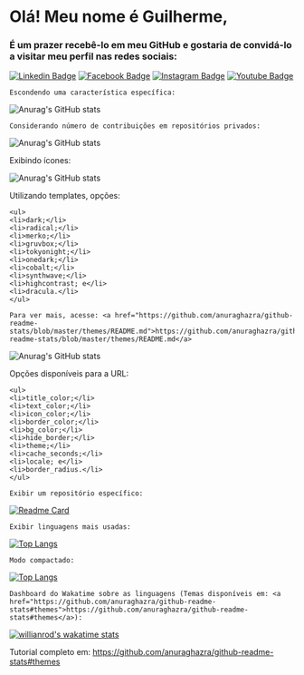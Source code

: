 # Olá! Meu nome é Guilherme,

<h3>É um prazer recebê-lo em meu GitHub e gostaria de convidá-lo a visitar meu perfil nas redes sociais:</h3>

[![Linkedin Badge](https://img.shields.io/badge/-LinkedIn-blue?style=flat-square&logo=Linkedin&logoColor=white&link=https://www.linkedin.com/in/guilherme-rocha-leite/)](https://www.linkedin.com/in/guilherme-rocha-leite/)  [![Facebook Badge](https://img.shields.io/badge/Facebook-1877F2?style=flat-square&logo=facebook&logoColor=white&link=https://www.facebook.com/guilherme.rochaleite.9/)](https://www.facebook.com/guilherme.rochaleite.9/)  [![Instagram Badge](https://img.shields.io/badge/Instagram-E4405F?style=flat-square&logo=instagram&logoColor=white&link=https://www.instagram.com/guilherme.dtna/)](https://www.instagram.com/guilherme.dtna/)  [![Youtube Badge](https://img.shields.io/badge/-YouTube-ff0000?style=flat-square&labelColor=ff0000&logo=youtube&logoColor=white&link=https://www.youtube.com/channel/UC28bAjWwKIosH8iZDhT1YEw)](https://www.youtube.com/channel/UC28bAjWwKIosH8iZDhT1YEw)

<p>

	Escondendo uma característica específica:

</p>

![Anurag's GitHub stats](https://github-readme-stats.vercel.app/api?username=guilhermeDTNA&hide=contribs,prs)


<p>

	Considerando número de contribuições em repositórios privados:

</p>

![Anurag's GitHub stats](https://github-readme-stats.vercel.app/api?username=guilhermeDTNA&count_private=true)

<p>
	Exibindo ícones:
</p>	

![Anurag's GitHub stats](https://github-readme-stats.vercel.app/api?username=anuraghazra&show_icons=true)


<p>
	Utilizando templates, opções:

	<ul>
	<li>dark;</li>
	<li>radical;</li>
	<li>merko;</li>
	<li>gruvbox;</li>
	<li>tokyonight;</li>
	<li>onedark;</li>
	<li>cobalt;</li>
	<li>synthwave;</li>
	<li>highcontrast; e</li>
	<li>dracula.</li>
	</ul>

	Para ver mais, acesse: <a href="https://github.com/anuraghazra/github-readme-stats/blob/master/themes/README.md">https://github.com/anuraghazra/github-readme-stats/blob/master/themes/README.md</a>
</p>

![Anurag's GitHub stats](https://github-readme-stats.vercel.app/api?username=guilhermeDTNA&show_icons=true&theme=radical)

<p>
	Opções disponíveis para a URL:

	<ul>
	<li>title_color;</li>
	<li>text_color;</li>
	<li>icon_color;</li>
	<li>border_color;</li>
	<li>bg_color;</li>
	<li>hide_border;</li>
	<li>theme;</li>
	<li>cache_seconds;</li>
	<li>locale; e</li>
	<li>border_radius.</li>
	</ul>
</p>

<p>

	Exibir um repositório específico:

</p>

[![Readme Card](https://github-readme-stats.vercel.app/api/pin/?username=guilhermeDTNA&repo=SistemaSASI)](https://github.com/guilhermeDTNA/SistemaSASI)


<p>

	Exibir linguagens mais usadas:

</p>

[![Top Langs](https://github-readme-stats.vercel.app/api/top-langs/?username=guilhermeDTNA)](https://github.com/anuraghazra/github-readme-stats)

<p>

	Modo compactado:

</p>

[![Top Langs](https://github-readme-stats.vercel.app/api/top-langs/?username=guilhermeDTNA&layout=compact)](https://github.com/anuraghazra/github-readme-stats)

<p>

	Dashboard do Wakatime sobre as linguagens (Temas disponíveis em: <a href="https://github.com/anuraghazra/github-readme-stats#themes">https://github.com/anuraghazra/github-readme-stats#themes</a>):

</p>

[![willianrod's wakatime stats](https://github-readme-stats.vercel.app/api/wakatime?username=willianrod)](https://github.com/anuraghazra/github-readme-stats)

<footer>
	Tutorial completo em: <a href="https://github.com/anuraghazra/github-readme-stats#themes">https://github.com/anuraghazra/github-readme-stats#themes</a>
</footer>